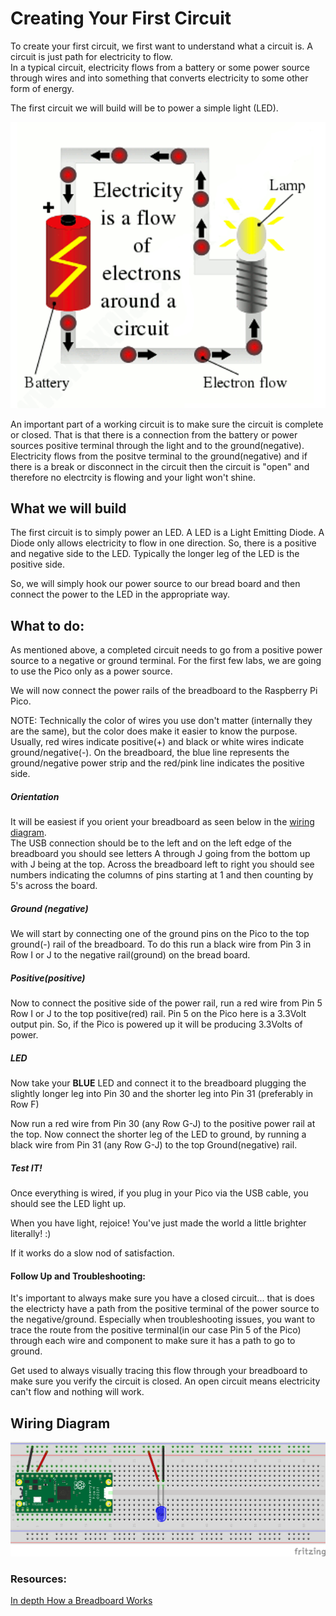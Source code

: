 # Creating Your First Circuit

To create your first circuit, we first want to understand what a circuit is.  A circuit is just path for electricity to flow.  
In a typical circuit, electricity flows from a battery or some power source through wires and into something that converts electricity to some other form of energy.

The first circuit we will build will be to power a simple light (LED).

![Basic Circuit](/images/Circuit.png)

An important part of a working circuit is to make sure the circuit is complete or closed.  That is that there is a connection from the battery or power sources positive terminal through the light and to the ground(negative).  Electricity flows from the positve terminal to the ground(negative) and if there is a break or disconnect in the circuit then the circuit is "open" and therefore no electrcity is flowing and your light won't shine.

## What we will build

The first circuit is to simply power an LED.  A LED is a Light Emitting Diode.  A Diode only allows electricity to flow in one direction.  So, there is a positive and negative side to the LED.  Typically the longer leg of the LED is the positive side.


So, we will simply hook our power source to our bread board and then connect the power to the LED in the appropriate way. 

## What to do:

As mentioned above, a completed circuit needs to go from a positive power source to a negative or ground terminal.  For the first few labs, we are going to use the Pico only as a power source.  

We will now connect the power rails of the breadboard to the Raspberry Pi Pico.  


NOTE: Technically the color of wires you use don't matter (internally they are the same), but the color does make it easier to know the purpose.  Usually, red wires indicate positive(+) and black or white wires indicate ground/negative(-).  On the breadboard, the blue line represents the ground/negative power strip and the red/pink line indicates the positive side.

##### Orientation

It will be easiest if you orient your breadboard as seen below in the [wiring diagram](#wiring-diagram).   
The USB connection should be to the left and on the left edge of the breadboard you should see letters A through J going from the bottom up with J being at the top.  Across the breadboard left to right you should see numbers indicating the columns of pins starting at 1 and then counting by 5's across the board.


##### Ground (negative)

We will start by connecting one of the ground pins on the Pico to the top ground(-) rail of the breadboard.  To do this run a black wire from Pin 3 in Row I or J to the negative rail(ground) on the bread board.  

##### Positive(positive)
Now to connect the positive side of the power rail, run a red wire from Pin 5 Row I or J to the top positive(red) rail.  Pin 5 on the Pico here is a 3.3Volt output pin.  So, if the Pico is powered up it will be producing 3.3Volts of power.


##### LED

Now take your **BLUE** LED and connect it to the breadboard plugging the slightly longer leg into Pin 30 and the shorter leg into Pin 31 (preferably in Row F)

Now run a red wire from Pin 30 (any Row G-J) to the positive power rail at the top.  Now connect the shorter leg of the LED to ground, by running a black wire from Pin 31 (any Row G-J) to the top Ground(negative) rail.

##### Test IT!
Once everything is wired, if you plug in your Pico via the USB cable, you should see the LED light up.

When you have light, rejoice! You've just made the world a little brighter literally! :)

If it works do a slow nod of satisfaction.


#### Follow Up and Troubleshooting:

It's important to always make sure you have a closed circuit... that is does the electricty have a path from the positive terminal of the power source to the negative/ground.  Especially when troubleshooting issues, you want to trace the route from the positive terminal(in our case Pin 5 of the Pico) through each wire and component to make sure it has a path to go to ground.

Get used to always visually tracing this flow through your breadboard to make sure you verify the circuit is closed.  An open circuit means electricity can't flow and nothing will work.

## Wiring Diagram

![Basic LED Wiring Diagram](/images/1_Circuit_bb.png)



### Resources:

[In depth How a Breadboard Works](https://learn.sparkfun.com/tutorials/how-to-use-a-breadboard/all)
